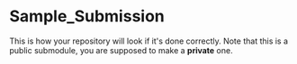 # Sample_Submission
This is how your repository will look if it's done correctly. Note that this is a public submodule, you are supposed to make a **private** one.
